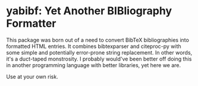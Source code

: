 # yabibf: Yet Another BIBliography Formatter

This package was born out of a need to convert BibTeX bibliographies into
formatted HTML entries.  It combines bibtexparser and citeproc-py with some
simple and potentially error-prone string replacement.  In other words, it's a
duct-taped monstrosity.  I probably would've been better off doing this in
another programming language with better libraries, yet here we are.

Use at your own risk.
